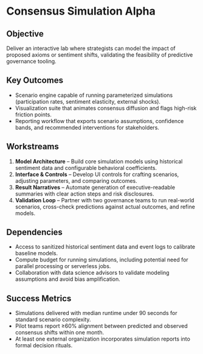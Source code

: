 # Consensus Simulation Alpha

## Objective
Deliver an interactive lab where strategists can model the impact of proposed axioms or sentiment shifts, validating the feasibility of predictive governance tooling.

## Key Outcomes
- Scenario engine capable of running parameterized simulations (participation rates, sentiment elasticity, external shocks).
- Visualization suite that animates consensus diffusion and flags high-risk friction points.
- Reporting workflow that exports scenario assumptions, confidence bands, and recommended interventions for stakeholders.

## Workstreams
1. **Model Architecture** – Build core simulation models using historical sentiment data and configurable behavioral coefficients.
2. **Interface & Controls** – Develop UI controls for crafting scenarios, adjusting parameters, and comparing outcomes.
3. **Result Narratives** – Automate generation of executive-readable summaries with clear action steps and risk disclosures.
4. **Validation Loop** – Partner with two governance teams to run real-world scenarios, cross-check predictions against actual outcomes, and refine models.

## Dependencies
- Access to sanitized historical sentiment data and event logs to calibrate baseline models.
- Compute budget for running simulations, including potential need for parallel processing or serverless jobs.
- Collaboration with data science advisors to validate modeling assumptions and avoid bias amplification.

## Success Metrics
- Simulations delivered with median runtime under 90 seconds for standard scenario complexity.
- Pilot teams report ≥60% alignment between predicted and observed consensus shifts within one month.
- At least one external organization incorporates simulation reports into formal decision rituals.
